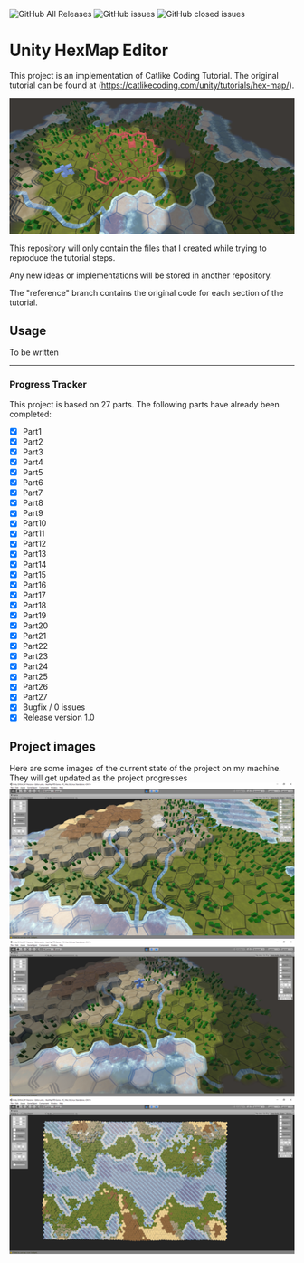 ![GitHub All Releases](https://img.shields.io/github/downloads/mikxingu/HexMap_Editor/total)
![GitHub issues](https://img.shields.io/github/issues/mikxingu/HexMap_Editor?color=red)
![GitHub closed issues](https://img.shields.io/github/issues-closed-raw/mikxingu/HexMap_Editor?color=green)
# Unity HexMap Editor

This project is an implementation of Catlike Coding Tutorial.
The original tutorial can be found at (https://catlikecoding.com/unity/tutorials/hex-map/).

![HEXMAP](./HexMap%20RTS%20Game/logo.jpg)

This repository will only contain the files that I created while trying to reproduce the tutorial steps. 

Any new ideas or implementations will be stored in another repository.

The "reference" branch contains the original code for each section of the tutorial.

## Usage

To be written

---

### Progress Tracker
This project is based on 27 parts. The following parts have already been completed:
- [x] Part1
- [x] Part2
- [x] Part3
- [x] Part4
- [x] Part5
- [x] Part6
- [x] Part7
- [x] Part8
- [x] Part9
- [x] Part10
- [x] Part11
- [x] Part12
- [x] Part13
- [x] Part14
- [x] Part15
- [x] Part16
- [x] Part17
- [x] Part18
- [x] Part19
- [x] Part20
- [x] Part21
- [x] Part22
- [x] Part23
- [x] Part24
- [x] Part25
- [x] Part26
- [x] Part27
- [x] Bugfix / 0 issues
- [x] Release version 1.0

## Project images
Here are some images of the current state of the project on my machine. They will get updated as the project progresses
![image1](./HexMap%20RTS%20Game/1.png)
![image2](./HexMap%20RTS%20Game/2.png)
![image3](./HexMap%20RTS%20Game/3.png)